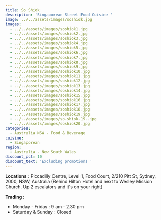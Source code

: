```yaml
---
title: So Shiok
description: 'Singaporean Street Food Cuisine '
image: ../../assets/images/soshiok.jpg
images:
  - ../../assets/images/soshiok1.jpg
  - ../../assets/images/soshiok2.jpg
  - ../../assets/images/soshiok3.jpg
  - ../../assets/images/soshiok4.jpg
  - ../../assets/images/soshiok5.jpg
  - ../../assets/images/soshiok6.jpg
  - ../../assets/images/soshiok7.jpg
  - ../../assets/images/soshiok8.jpg
  - ../../assets/images/soshiok9.jpg
  - ../../assets/images/soshiok10.jpg
  - ../../assets/images/soshiok11.jpg
  - ../../assets/images/soshiok12.jpg
  - ../../assets/images/soshiok13.jpg
  - ../../assets/images/soshiok14.jpg
  - ../../assets/images/soshiok15.jpg
  - ../../assets/images/soshiok16.jpg
  - ../../assets/images/soshiok17.jpg
  - ../../assets/images/soshiok18.jpg
  - ../../assets/images/soshiok19.jpg
  - ../../assets/images/so-shiok-19..jpg
  - ../../assets/images/soshiok20.jpg
categories:
  - Australia NSW - Food & Beverage
cuisine:
  - Singaporean
region:
  - Australia - New South Wales
discount_pct: 10
discount_text: 'Excluding promotions '
---
```


**Locations :** Piccadilly Centre, Level 1, Food Court, 2/210 Pitt St, Sydney, 2000, NSW, Australia (Behind Hilton Hotel and next to Wesley Mission Church. Up 2 escalators and it's on your right)

**Trading :**

- Monday - Friday : 9 am - 2.30 pm
- Saturday & Sunday : Closed
